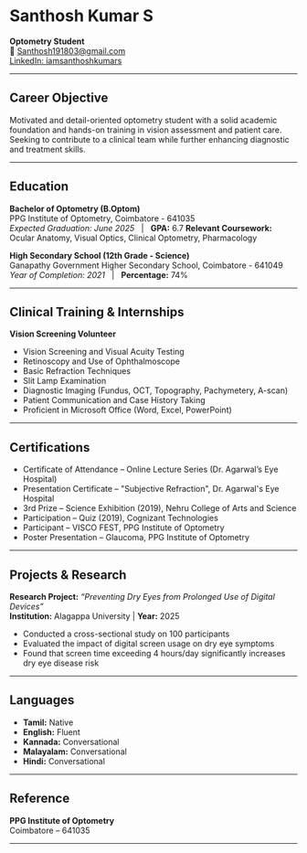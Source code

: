 # Santhosh Kumar S

**Optometry Student**  
📧 [Santhosh191803@gmail.com](mailto:Santhosh191803@gmail.com)  
[LinkedIn: iamsanthoshkumars](https://linkedin.com/in/iamsanthoshkumars)

---

## Career Objective

Motivated and detail-oriented optometry student with a solid academic foundation and hands-on training in vision assessment and patient care. Seeking to contribute to a clinical team while further enhancing diagnostic and treatment skills.

---

## Education

**Bachelor of Optometry (B.Optom)**  
PPG Institute of Optometry, Coimbatore - 641035  
_Expected Graduation: June 2025_ &nbsp; | &nbsp; **GPA:** 6.7
**Relevant Coursework:** Ocular Anatomy, Visual Optics, Clinical Optometry, Pharmacology

**High Secondary School (12th Grade - Science)**  
Ganapathy Government Higher Secondary School, Coimbatore - 641049  
_Year of Completion: 2021_ &nbsp; | &nbsp; **Percentage:** 74%

---

## Clinical Training & Internships

**Vision Screening Volunteer**  
- Vision Screening and Visual Acuity Testing  
- Retinoscopy and Use of Ophthalmoscope  
- Basic Refraction Techniques  
- Slit Lamp Examination  
- Diagnostic Imaging (Fundus, OCT, Topography, Pachymetery, A-scan)  
- Patient Communication and Case History Taking  
- Proficient in Microsoft Office (Word, Excel, PowerPoint)

---

## Certifications

- Certificate of Attendance – Online Lecture Series (Dr. Agarwal’s Eye Hospital)
- Presentation Certificate – "Subjective Refraction", Dr. Agarwal's Eye Hospital
- 3rd Prize – Science Exhibition (2019), Nehru College of Arts and Science
- Participation – Quiz (2019), Cognizant Technologies
- Participant – VISCO FEST, PPG Institute of Optometry
- Poster Presentation – Glaucoma, PPG Institute of Optometry

---

## Projects & Research

**Research Project:** _“Preventing Dry Eyes from Prolonged Use of Digital Devices”_  
**Institution:** Alagappa University | **Year:** 2025  
- Conducted a cross-sectional study on 100 participants  
- Evaluated the impact of digital screen usage on dry eye symptoms  
- Found that screen time exceeding 4 hours/day significantly increases dry eye disease risk

---

## Languages

- **Tamil:** Native  
- **English:** Fluent  
- **Kannada:** Conversational
- **Malayalam:** Conversational
- **Hindi:** Conversational 

---

## Reference

**PPG Institute of Optometry**  
Coimbatore – 641035

---
